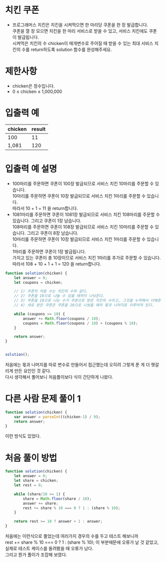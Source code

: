 # 치킨 쿠폰
- 프로그래머스 치킨은 치킨을 시켜먹으면 한 마리당 쿠폰을 한 장 발급합니다.  
쿠폰을 열 장 모으면 치킨을 한 마리 서비스로 받을 수 있고, 서비스 치킨에도 쿠폰이 발급됩니다.  
시켜먹은 치킨의 수 chicken이 매개변수로 주어질 때 받을 수 있는 최대 서비스 치킨의 수를 return하도록 solution 함수를 완성해주세요.


# 제한사항
- chicken은 정수입니다.
- 0 ≤ chicken ≤ 1,000,000


# 입출력 예
| chicken | result |
| ------- | ------ |
| 100 | 11 |
| 1,081 | 120 |

# 입출력 예 설명
- 100마리를 주문하면 쿠폰이 100장 발급되므로 서비스 치킨 10마리를 주문할 수 있습니다.  
10마리를 주문하면 쿠폰이 10장 발급되므로 서비스 치킨 1마리를 주문할 수 있습니다.  
따라서 10 + 1 = 11 을 return합니다.  
- 1081마리를 주문하면 쿠폰이 1081장 발급되므로 서비스 치킨 108마리를 주문할 수 있습니다. 그리고 쿠폰이 1장 남습니다.  
108마리를 주문하면 쿠폰이 108장 발급되므로 서비스 치킨 10마리를 주문할 수 있습니다. 그리고 쿠폰이 8장 남습니다.  
10마리를 주문하면 쿠폰이 10장 발급되므로 서비스 치킨 1마리를 주문할 수 있습니다.  
1마리를 주문하면 쿠폰이 1장 발급됩니다.  
가지고 있는 쿠폰이 총 10장이므로 서비스 치킨 1마리를 추가로 주문할 수 있습니다.  
따라서 108 + 10 + 1 + 1 = 120 을 return합니다.

```javascript
function solution(chicken) {
    let answer = 0;
    let coupons = chicken;

    // 1) 쿠폰의 처음 수는 치킨의 수와 같다.
    // 2) 쿠폰을 10으로 나눌 수 있을 때까지 나눠준다.
    // 3) 쿠폰을 10으로 나눈 수가 쿠폰으로 받은 치킨의 수이고, 그것을 누적해서 더해준다.
    // 4) 새로 받은 쿠폰은 쿠폰을 10으로 나눴을 때의 몫과 나머지로 이루어져 있다.

    while (coupons >= 10) {
        answer += Math.floor(coupons / 10);
        coupons = Math.floor(coupons / 10) + (coupons % 10);
    }

    return answer;
}


solution();
```
처음에는 몫과 나머지를 따로 변수로 만들어서 접근했는데 오히려 그렇게 푼 게 더 헷갈리게 만든 요인인 것 같다.  
다시 생각해서 풀어보니 처음풀이보다 식이 간단하게 나왔다.

# 다른 사람 문제 풀이 1
```javascript
function solution(chicken) {
    var answer = parseInt((chicken-1) / 9);
    return answer;
}
```
이런 방식도 있었다.

# 처음 풀이 방법
```javascript
function solution(chicken) {
    let answer = 0;
    let share = chicken;
    let rest = 0;

    while (share/10 >= 1) {
        share = Math.floor(share / 10);
        answer += share;
        rest += share % 10 === 0 ? 1 : (share % 10);
    }

    return rest >= 10 ? answer + 1 : answer;
}
```
처음에는 이런식으로 풀었는데 여러가지 경우의 수를 두고 테스트 해보니까  
rest += share % 10 === 0 ? 1 : (share % 10); 이 부분때문에 오류가 날 것 같았고, 실제로 테스트 케이스를 돌려봤을 때 오류가 났다.  
그리고 뭔가 풀이가 조잡해 보였다. 
